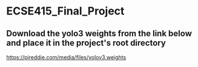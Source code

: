# ECSE415_Final_Project

## Download the yolo3 weights from the link below and place it in the project's root directory
https://pjreddie.com/media/files/yolov3.weights